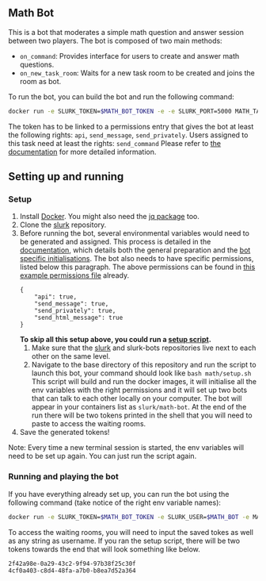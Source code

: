 ## Math Bot

This is a bot that moderates a simple math question and answer session between two players. The bot is composed of two main methods:
* `on_command`: Provides interface for users to create and answer math questions.
* `on_new_task_room`: Waits for a new task room to be created and joins the room as bot.

To run the bot, you can build the bot and run the following command:
```bash
docker run -e SLURK_TOKEN=$MATH_BOT_TOKEN -e -e SLURK_PORT=5000 MATH_TASK_ID=$TASK_ID --net="host" slurk/math-bot
```

The token has to be linked to a permissions entry that gives the bot at least the following rights: `api`, `send_message`, `send_privately`.
Users assigned to this task need at least the rights: `send_command`
Please refer to [the documentation](https://clp-research.github.io/slurk/slurk_multibots.html) for more detailed information.


## Setting up and running

### Setup 

1. Install [Docker](https://docs.docker.com/get-docker/). You might also need the [jq package](https://stedolan.github.io/jq/download/) too. 
2. Clone the [slurk](https://github.com/clp-research/slurk) repository.
3. Before running the bot, several environmental variables would need to be generated and assigned. This process is detailed in the [documentation](https://clp-research.github.io/slurk/slurk_gettingstarted.html), which details both the general preparation and the [bot specific initialisations](https://clp-research.github.io/slurk/slurk_gettingstarted.html#chatting-with-a-bot). The bot also needs to have specific permissions, listed below this paragraph. The above permissions can be found in [this example permissions file](https://github.com/clp-research/slurk-bots/blob/master/math/math_bot_permissions.json) already.  
    ```
    {
        "api": true,
        "send_message": true,
        "send_privately": true,
        "send_html_message": true
    }
    ```
    **To skip all this setup above, you could run a [setup script](https://github.com/clp-research/slurk-bots/blob/master/math/setup.sh).** 
    1. Make sure that the [slurk](https://github.com/clp-research/slurk) and slurk-bots repositories live next to each other on the same level.
    2. Navigate to the base directory of this repository and run the script to launch this bot, your command should look like ```bash math/setup.sh``` 
    This script will build and run the docker images, it will initialise all the env variables with the right permissions and it will set up two bots that can talk to each other locally on your computer. The bot will appear in your containers list as ```slurk/math-bot```. At the end of the run there will be two tokens printed in the shell that you will need to paste to access the waiting rooms. 
4. Save the generated tokens!

Note: Every time a new terminal session is started, the env variables will need to be set up again. You can just run the script again. 
    
### Running and playing the bot

If you have everything already set up, you can run the bot using the following command (take notice of the right env variable names):    
```bash
docker run -e SLURK_TOKEN=$MATH_BOT_TOKEN -e SLURK_USER=$MATH_BOT -e MATH_TASK_ID=$TASK_ID -e SLURK_PORT=5000 --net="host" slurk/math-bot &
```

To access the waiting rooms, you will need to input the saved tokes as well as any string as username. If you ran the setup script, there will be two tokens towards the end that will look something like below.
```
2f42a98e-0a29-43c2-9f94-97b38f25c30f
4cf0a403-c8d4-48fa-a7b0-b8ea7d52a364
```